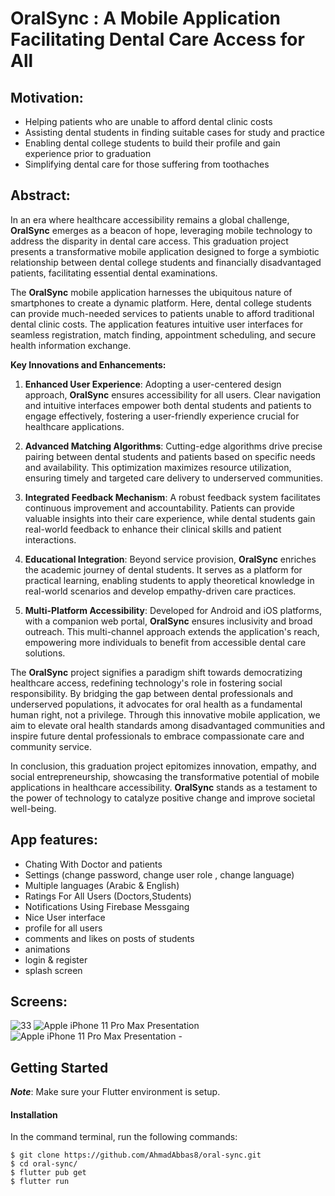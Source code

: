 # OralSync : A Mobile Application Facilitating Dental Care Access for All

## Motivation:
- Helping patients who are unable to afford dental clinic costs
- Assisting dental students in finding suitable cases for study and practice
- Enabling dental college students to build their profile and gain experience prior to graduation
- Simplifying dental care for those suffering from toothaches

## Abstract:
In an era where healthcare accessibility remains a global challenge, **OralSync** emerges as a beacon of hope, leveraging mobile technology to address the disparity in dental care access. This graduation project presents a transformative mobile application designed to forge a symbiotic relationship between dental college students and financially disadvantaged patients, facilitating essential dental examinations.

The **OralSync** mobile application harnesses the ubiquitous nature of smartphones to create a dynamic platform. Here, dental college students can provide much-needed services to patients unable to afford traditional dental clinic costs. The application features intuitive user interfaces for seamless registration, match finding, appointment scheduling, and secure health information exchange.

**Key Innovations and Enhancements:**

1. **Enhanced User Experience**: Adopting a user-centered design approach, **OralSync** ensures accessibility for all users. Clear navigation and intuitive interfaces empower both dental students and patients to engage effectively, fostering a user-friendly experience crucial for healthcare applications.

2. **Advanced Matching Algorithms**: Cutting-edge algorithms drive precise pairing between dental students and patients based on specific needs and availability. This optimization maximizes resource utilization, ensuring timely and targeted care delivery to underserved communities.

3. **Integrated Feedback Mechanism**: A robust feedback system facilitates continuous improvement and accountability. Patients can provide valuable insights into their care experience, while dental students gain real-world feedback to enhance their clinical skills and patient interactions.

4. **Educational Integration**: Beyond service provision, **OralSync** enriches the academic journey of dental students. It serves as a platform for practical learning, enabling students to apply theoretical knowledge in real-world scenarios and develop empathy-driven care practices.

5. **Multi-Platform Accessibility**: Developed for Android and iOS platforms, with a companion web portal, **OralSync** ensures inclusivity and broad outreach. This multi-channel approach extends the application's reach, empowering more individuals to benefit from accessible dental care solutions.

The **OralSync** project signifies a paradigm shift towards democratizing healthcare access, redefining technology's role in fostering social responsibility. By bridging the gap between dental professionals and underserved populations, it advocates for oral health as a fundamental human right, not a privilege. Through this innovative mobile application, we aim to elevate oral health standards among disadvantaged communities and inspire future dental professionals to embrace compassionate care and community service.

In conclusion, this graduation project epitomizes innovation, empathy, and social entrepreneurship, showcasing the transformative potential of mobile applications in healthcare accessibility. **OralSync** stands as a testament to the power of technology to catalyze positive change and improve societal well-being.

## App features:
  - Chating With Doctor and patients
  - Settings (change password, change user role , change language)
  - Multiple languages (Arabic & English)
  - Ratings For All Users (Doctors,Students)
  - Notifications Using Firebase Messgaing
  - Nice User interface
  - profile for all users
  - comments and likes on posts of students
  - animations
  - login & register
  - splash screen


## Screens:
![33](https://github.com/AhmadAbbas8/oral-sync/assets/78622670/ce8f7955-0728-4d27-871c-9b6adad1e778)
![Apple iPhone 11 Pro Max Presentation](https://github.com/AhmadAbbas8/oral-sync/assets/78622670/1e85747e-fa05-4c6b-bddc-6ee4a93178b4)
![Apple iPhone 11 Pro Max Presentation - ](https://github.com/AhmadAbbas8/oral-sync/assets/78622670/98a39b21-87da-48d5-a1c0-8527f0f6cbb4)

## Getting Started

***Note***: Make sure your Flutter environment is setup.
#### Installation

In the command terminal, run the following commands:

    $ git clone https://github.com/AhmadAbbas8/oral-sync.git
    $ cd oral-sync/
    $ flutter pub get
    $ flutter run
